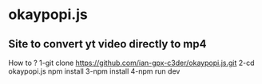 # okaypopi.js
Site to convert yt video directly to mp4
----------------------------------------
How to ?
1-git clone https://github.com/ian-gpx-c3der/okaypopi.js.git
2-cd okaypopi.js npm install
3-npm install
4-npm run dev
